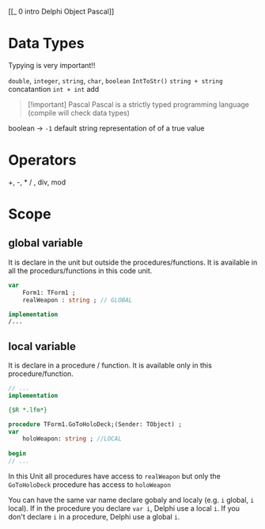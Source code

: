 [[_ 0 intro Delphi Object Pascal]]



# Data Types
Typying is very important!!

`double`, `integer`, `string`, `char`, `boolean`
`IntToStr()`
`string + string ` concatantion
`int + int` add

>[!important] Pascal
>Pascal is a strictly typed programming language
>(compile will check data types)

boolean -> `-1` default string representation of  of a true value
 

# Operators
+, -, * / , div, mod



# Scope
## global variable
It is declare in the unit but outside the procedures/functions.
It is available in all the procedurs/functions in this code unit.
```pascal
var
	Form1: TForm1 ;
	realWeapon : string ; // GLOBAL

implementation
/...
```

## local variable
It is declare in a procedure / function.
It is available only in this procedure/function.
```pascal
// ...
implementation

{$R *.lfm*}

procedure TForm1.GoToHoloDeck;(Sender: TObject) ;
var
	holoWeapon: string ; //LOCAL
	
begin
// ...
```

In this Unit all procedures have access to `realWeapon` but only the `GoToHoloDeck` procedure has access to `holoWeapon`

You can have the same var name declare gobaly and localy (e.g. `i` global, `i` local).
If in the procedure you declare `var i`, Delphi use a local `i`.
If you don't declare `i` in a procedure, Delphi use a global `i`.






